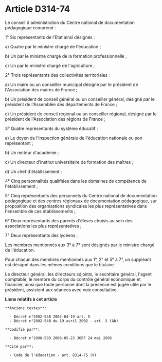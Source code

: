 # Article D314-74

Le conseil d'administration du Centre national de documentation pédagogique comprend :

1° Six représentants de l'Etat ainsi désignés :

a) Quatre par le ministre chargé de l'éducation ;

b) Un par le ministre chargé de la formation professionnelle ;

c) Un par le ministre chargé de l'agriculture ;

2° Trois représentants des collectivités territoriales :

a) Un maire ou un conseiller municipal désigné par le président de l'Association des maires de France ;

b) Un président de conseil général ou un conseiller général, désigné par le président de l'Assemblée des départements de
France ;

c) Un président de conseil régional ou un conseiller régional, désigné par le président de l'Association des régions de
France ;

3° Quatre représentants du système éducatif :

a) Le doyen de l'inspection générale de l'éducation nationale ou son représentant ;

b) Un recteur d'académie ;

c) Un directeur d'institut universitaire de formation des maîtres ;

d) Un chef d'établissement ;

4° Cinq personnalités qualifiées dans les domaines de compétence de l'établissement ;

5° Cinq représentants des personnels du Centre national de documentation pédagogique et des centres régionaux de
documentation pédagogique, sur proposition des organisations syndicales les plus représentatives dans l'ensemble de ces
établissements ;

6° Deux représentants des parents d'élèves choisis au sein des associations les plus représentatives ;

7° Deux représentants des lycéens ;

Les membres mentionnés aux 3° à 7° sont désignés par le ministre chargé de l'éducation.

Pour chacun des membres mentionnés aux 1°, 2° et 5° à 7°, un suppléant est désigné dans les mêmes conditions que le
titulaire.

Le directeur général, les directeurs adjoints, le secrétaire général, l'agent comptable, le membre du corps du contrôle
général économique et financier, ainsi que toute personne dont la présence est jugée utile par le président, assistent aux
séances avec voix consultative.

**Liens relatifs à cet article**

	**Anciens textes**:

	  - Décret n°2002-548 2002-04-19 art. 5
	  - Décret n°2002-548 du 19 avril 2002 - art. 5 (Ab)

	**Codifié par**:

	  - Décret n°2006-583 2006-05-23 JORF 24 mai 2006

	**Cité par**:

	  - Code de l'éducation - art. D314-75 (V)
